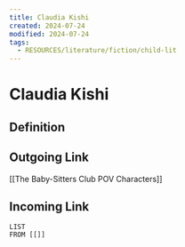 ```yaml
---
title: Claudia Kishi
created: 2024-07-24
modified: 2024-07-24
tags:
  - RESOURCES/literature/fiction/child-lit
---
```

# Claudia Kishi
## Definition

## Outgoing Link
[[The Baby-Sitters Club POV Characters]]
## Incoming Link
```dataview
LIST
FROM [[]]
```

